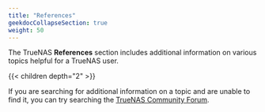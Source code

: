 ```yaml
---
title: "References"
geekdocCollapseSection: true
weight: 50
---
```


The TrueNAS **References** section includes additional information on various topics helpful for a TrueNAS user.

{{< children depth="2" >}}

If you are searching for additional information on a topic and are unable to find it, you can try searching the [TrueNAS Community Forum](https://www.truenas.com/community/).


